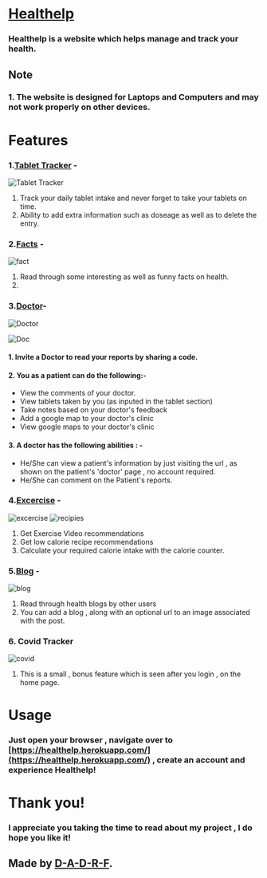 # [Healthelp](https://healthelp.herokuapp.com)
### Healthelp is a website which helps manage and track your health.




## Note
### 1. The website is designed for Laptops and Computers and may not work properly on other devices.

# Features
### 1.[Tablet Tracker](https://healthelp.herokuapp.com/tablets) -  
![Tablet Tracker](https://user-images.githubusercontent.com/69009528/133153709-6535b3e0-7a25-41fd-90d2-dc33631dbb77.PNG)

1. Track your daily tablet intake and never forget to take your tablets on time.  
2. Ability to add extra information such as doseage as well as to delete the entry.

### 2.[Facts](https://healthelp.herokuapp.com/facts) -  
![fact](https://user-images.githubusercontent.com/69009528/133153884-d2031fe3-7b6c-4359-b0cc-ace1f7e24981.PNG)  

1. Read through some interesting as well as funny facts on health.  
2. 
### 3.[Doctor](https://healthelp.herokuapp.com/doctor)-  
![Doctor](https://user-images.githubusercontent.com/69009528/133275637-772b6732-b96b-4896-93bf-38cdb70929ef.png)  

![Doc](https://user-images.githubusercontent.com/69009528/133154437-3d1388c3-0b8f-4934-af3b-5029c150746c.png)



#### 1. Invite a Doctor to read your reports by sharing a code.
#### 2. You as a patient can do the following:-  
* View the comments of your doctor.
* View tablets taken by you (as inputed in the tablet section)
* Take notes based on your doctor's feedback
* Add a google map to your doctor's clinic
* View google maps to your doctor's clinic
#### 3. A doctor has the following abilities : -
* He/She can view a patient's information by just visiting the url , as shown on the patient's 'doctor' page , no account required.
* He/She can comment on the Patient's reports.

### 4.[Excercise](https://healthelp.herokuapp.com/excercise) - 
![excercise](https://user-images.githubusercontent.com/69009528/133154099-750cedaf-e300-4c22-9130-8628279c1cfb.PNG)
![recipies](https://user-images.githubusercontent.com/69009528/133154149-1538d00b-1ee6-4e30-b563-a4074732852b.PNG)

1. Get Exercise Video recommendations
2. Get low calorie recipe recommendations
3. Calculate your required calorie intake with the calorie counter.  

### 5.[Blog](https://healthelp.herokuapp.com/blog) -  
![blog](https://user-images.githubusercontent.com/69009528/133154804-8ddcf4b0-6452-426e-98c6-a3f091bffacc.PNG)


1. Read through health blogs by other users
2. You can add a blog , along with an optional url to an image associated with the post.

### 6. Covid Tracker  
![covid](https://user-images.githubusercontent.com/69009528/133154935-f47eecee-90a7-49bb-821d-0bbe33bc0b54.PNG)
1. This is a small , bonus feature which is seen after you login , on the home page.

# Usage

### Just open your browser , navigate over to [https://healthelp.herokuapp.com/](https://healthelp.herokuapp.com/) , create an account and experience Healthelp!  

# Thank you!

### I appreciate you taking the time to read about my project , I do hope you like it!  
  
## Made by [D-A-D-R-F](https://github.com/D-A-D-R-F).




